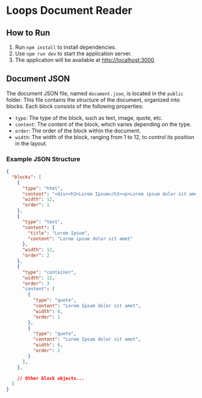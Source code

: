 # Loops Document Reader

## How to Run

1. Run `npm install` to install dependencies.
2. Use `npm run dev` to start the application server.
3. The application will be available at [http://localhost:3000](http://localhost:3000).

## Document JSON

The document JSON file, named `document.json`, is located in the `public` folder. This file contains the structure of the document, organized into blocks. Each block consists of the following properties:

- `type`: The type of the block, such as text, image, quote, etc.
- `content`: The content of the block, which varies depending on the type.
- `order`: The order of the block within the document.
- `width`: The width of the block, ranging from 1 to 12, to control its position in the layout.

### Example JSON Structure

```json
{
  "blocks": [
    {
      "type": "html",
      "content": "<div><h3>Lorem Ipsum</h3><p>Lorem ipsum dolor sit amet, consectetur adipiscing elit. Sed do eiusmod tempor incididunt ut labore et dolore magna aliqua.</p></div>",
      "width": 12,
      "order": 1
    },
    {
      "type": "text",
      "content": {
        "title": "Lorem Ipsum",
        "content": "Lorem ipsum dolor sit amet"
      },
      "width": 12,
      "order": 2
    },
    {
      "type": "container",
      "width": 12,
      "order": 3
      "content": [
        {
          "type": "quote",
          "content": "Lorem Ipsum dolor sit amet",
          "width": 6,
          "order": 1
        },
        {
          "type": "quote",
          "content": "Lorem Ipsum dolor sit amet",
          "width": 6,
          "order": 2
        }
      ],
    },

    // Other block objects...
  ]
}
```
